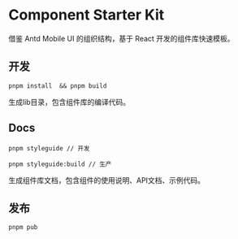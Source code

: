 # Component Starter Kit

借鉴 Antd Mobile UI 的组织结构，基于 React 开发的组件库快速模板。

## 开发

```
pnpm install  && pnpm build
```

生成lib目录，包含组件库的编译代码。

## Docs

```
pnpm styleguide // 开发

pnpm styleguide:build // 生产
```
生成组件库文档，包含组件的使用说明、API文档、示例代码。


## 发布

```
pnpm pub
```
